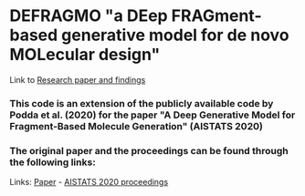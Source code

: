 # DEFRAGMO "a DEep FRAGment-based generative model for de novo MOLecular design"
Link to [Research paper and findings](https://drive.google.com/file/d/1iilahcVytCHjJU3EMK2Gi9Ytd-LH7rBs/view?usp=sharing)

### This code is an extension of the publicly available code by Podda et al. (2020) for the paper "A Deep Generative Model for Fragment-Based Molecule Generation" (AISTATS 2020)
### The original paper and the proceedings can be found through the following links:
Links:  [Paper](http://proceedings.mlr.press/v108/podda20a/podda20a.pdf) - [AISTATS 2020 proceedings](http://proceedings.mlr.press/v108/)